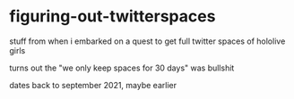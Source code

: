 # figuring-out-twitterspaces

stuff from when i embarked on a quest to get full twitter spaces of hololive girls

turns out the "we only keep spaces for 30 days" was bullshit

dates back to september 2021, maybe earlier
